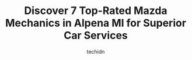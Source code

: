 ---
layout: ampstory
image: https://images.unsplash.com/photo-1626302592989-84fe1c211d7d?ixlib=rb-4.0.3&ixid=MnwxMjA3fDB8MHxwaG90by1wYWdlfHx8fGVufDB8fHx8&auto=format&fit=crop&w=640&h=853&q=80
author: techidn
featured: false
description: Searching for the finest Mazda Mechanic in Alpena MI, USA? Look no further than the 7 best Mazda Mechanic in the area, where youll find a team of highly qualified professionals ready to han
title: Discover 7 Top-Rated Mazda Mechanics in Alpena MI for Superior Car Services
cover:
   title: Discover 7 Top-Rated Mazda Mechanics in Alpena MI for Superior Car Services
   subtitle: Rickpate
   background: https://images.unsplash.com/photo-1626302592989-84fe1c211d7d?ixlib=rb-4.0.3&ixid=MnwxMjA3fDB8MHxwaG90by1wYWdlfHx8fGVufDB8fHx8&auto=format&fit=crop&w=640&h=853&q=80

pages: 
 - layout: thirds
   top: <h1>#1 Northern Collision And Repair llc</h1>
   bottom: "<p>Both Justins here at the shop are the only people I will ever have the pleasure of working on my 2020 Jeep Gladiator.After a fender bender on I-75 during a storm, I im</p>"
   background: https://www.knot35.com/toplist/wp-content/uploads/2023/06/best-mazda-mechanic-1-in-alpena-mi-1685842107.jpeg
   backgroundblur: true
 - layout: thirds
   top: <h1>#2 AJS Auto Services & Repair Shop</h1>
   bottom: "<p>2089 US-23, Alpena, MI 49707, United States</p>"
   background: https://www.knot35.com/toplist/wp-content/uploads/2023/06/best-mazda-mechanic-2-in-alpena-mi-1685842108.png
   cta:
      link: https://www.knot35.com/toplist/discover-7-top-rated-mazda-mechanics-in-alpena-mi-for-superior-car-services/
      text: Discover 7 Top-Rated Mazda Mechanics in Alpena MI for Superior Car Services
 - layout: thirds
   top: <h1>#3 Dicks Auto Services Llc</h1>
   bottom: "<p>2298 Diamond Point Rd, Alpena, MI 49707, United States</p>"
   background: https://www.knot35.com/toplist/wp-content/uploads/2023/06/best-mazda-mechanic-3-in-alpena-mi-1685842109.jpeg
   cta:
      link: https://www.knot35.com/toplist/discover-7-top-rated-mazda-mechanics-in-alpena-mi-for-superior-car-services/
      text: Discover 7 Top-Rated Mazda Mechanics in Alpena MI for Superior Car Services
 - layout: thirds
   top: <h1>#4 J & S Auto Repair</h1>
   bottom: "<p>610 River St, Alpena, MI 49707, United States</p>"
   background: https://images.unsplash.com/photo-1567360425618-1594206637d2?ixlib=rb-4.0.3&ixid=MnwxMjA3fDB8MHxwaG90by1wYWdlfHx8fGVufDB8fHx8&auto=format&fit=crop&w=640&h=853&q=80
   cta:
      link: https://www.knot35.com/toplist/discover-7-top-rated-mazda-mechanics-in-alpena-mi-for-superior-car-services/
      text: Discover 7 Top-Rated Mazda Mechanics in Alpena MI for Superior Car Services
 - layout: thirds
   top: <h1>#5 Beavers Radiator & Air Conditioning</h1>
   bottom: "<p>600 N Ripley Blvd, Alpena, MI 49707, United States</p>"
   background: https://images.unsplash.com/photo-1618556658017-fd9c732d1360?ixlib=rb-4.0.3&ixid=MnwxMjA3fDB8MHxwaG90by1wYWdlfHx8fGVufDB8fHx8&auto=format&fit=crop&w=640&h=853&q=80
   cta:
      link: https://www.knot35.com/toplist/discover-7-top-rated-mazda-mechanics-in-alpena-mi-for-superior-car-services/
      text: Discover 7 Top-Rated Mazda Mechanics in Alpena MI for Superior Car Services
 - layout: thirds
   top: <h1>#6 Alpena Car Care</h1>
   bottom: "<p>901 W Washington Ave, Alpena, MI 49707, United States</p>"
   background: https://images.unsplash.com/photo-1515405295579-ba7b45403062?ixlib=rb-4.0.3&ixid=MnwxMjA3fDB8MHxwaG90by1wYWdlfHx8fGVufDB8fHx8&auto=format&fit=crop&w=640&h=853&q=80
   cta:
      link: https://www.knot35.com/toplist/discover-7-top-rated-mazda-mechanics-in-alpena-mi-for-superior-car-services/
      text: Discover 7 Top-Rated Mazda Mechanics in Alpena MI for Superior Car Services
 - layout: thirds
   top: <h1>#7 Werdas Auto</h1>
   bottom: "<p>2585 US-23 South, Alpena, MI 49707, United States</p>"
   background: https://images.unsplash.com/photo-1510906594845-bc082582c8cc?ixlib=rb-4.0.3&ixid=MnwxMjA3fDB8MHxwaG90by1wYWdlfHx8fGVufDB8fHx8&auto=format&fit=crop&w=640&h=853&q=80
   cta:
      link: https://www.knot35.com/toplist/discover-7-top-rated-mazda-mechanics-in-alpena-mi-for-superior-car-services/
      text: Discover 7 Top-Rated Mazda Mechanics in Alpena MI for Superior Car Services
 - layout: thirds
   middle: Continue reading...
   background: https://images.unsplash.com/photo-1597773150796-e5c14ebecbf5?ixlib=rb-4.0.3&ixid=MnwxMjA3fDB8MHxwaG90by1wYWdlfHx8fGVufDB8fHx8&auto=format&fit=crop&w=640&h=853&q=80
   cta:
      link: https://www.knot35.com/toplist/discover-7-top-rated-mazda-mechanics-in-alpena-mi-for-superior-car-services/
      text: Discover 7 Top-Rated Mazda Mechanics in Alpena MI for Superior Car Services
      
---